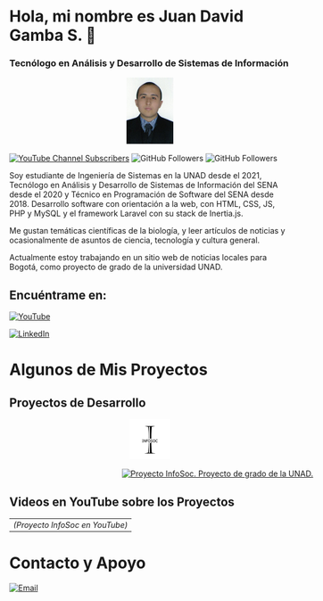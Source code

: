 # Hola, mi nombre es Juan David Gamba S. 👋

### Tecnólogo en Análisis y Desarrollo de Sistemas de Información

<div style="width: 16.67%; margin: 0 auto;">
<picture>
<a href="https://github.com/JuanDGambaS" title="Juan David Gamba. Desarrollador web.">
<img src="./FotoTipoDocFB.jpg" style="max-width: 100%; height: auto;"/>
</a>
</picture>
</div>

[![YouTube Channel Subscribers](https://img.shields.io/youtube/channel/subscribers/UCWiSiJuVZUHw9ieayPHm9fA?style=social)](https://youtube.com/JuanDGambaSDesarrollador?sub_confirmation=1)
![GitHub Followers](https://img.shields.io/github/followers/JuanDGambaS?style=social)
![GitHub Followers](https://img.shields.io/github/stars/JuanDGambaS?style=social)

Soy estudiante de Ingeniería de Sistemas en la UNAD desde el 2021, Tecnólogo en Análisis y Desarrollo de Sistemas de Información del SENA desde el 2020 y Técnico en Programación de Software del SENA desde 2018.
Desarrollo software con orientación a la web, con HTML, CSS, JS, PHP y MySQL y el framework Laravel con su stack de Inertia.js.

Me gustan temáticas científicas de la biología, y leer artículos de noticias y ocasionalmente de asuntos de ciencia, tecnología y cultura general.

Actualmente estoy trabajando en un sitio web de noticias locales para Bogotá, como proyecto de grado de la universidad UNAD.

## Encuéntrame en:

[![YouTube](https://img.shields.io/badge/YouTube-Juan_Gamba_S-FF0000?style=for-the-badge&logo=youtube&logoColor=white&labelColor=101010)](https://www.youtube.com/@JuanDGambaSDesarrollador)
<br/>

[![LinkedIn](https://img.shields.io/badge/LinkedIn-Juan_David_Gamba_Saenz-0077B5?style=for-the-badge&logo=linkedin&logoColor=white&labelColor=101010)](www.linkedin.com/in/juandgambasaenz739149217)

# Algunos de Mis Proyectos

## Proyectos de Desarrollo

<div style="width: 14.29%; margin: 0 auto;">
<picture>
<a href="#" title="Proyecto InfoSoc. Proyecto grado de la UNAD." style="pointer-events: none;" aria-disabled="true">
<img src="./logo3_infosoc.png" style="max-width: 100%; height: auto;" alt="Proyecto InfoSoc. Proyecto grado de la UNAD."/>
</a>
</picture>
</div>

<span style="padding: 0 20%;"></span>
[![Proyecto InfoSoc. Proyecto de grado de la UNAD.](https://img.shields.io/github/stars/JuanDGambaS/juandgambas?label=Proyecto%20InfoSoc&style=social)](#)

## Videos en YouTube sobre los Proyectos

<table style="width: 100%;">
<tr>
<td><i>(Proyecto InfoSoc en YouTube)</i></td>
</tr>
</table>

# Contacto y Apoyo

[![Email](https://img.shields.io/badge/jdgambas.desarrollador@gmail.com-email_personal-D14836?style=for-the-badge&logo=gmail&logoColor=white&labelColor=101010)](mailto:jdgambas.desarrollador@gmail.com)
